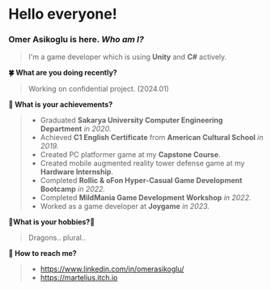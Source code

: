 # Hello everyone!
### Omer Asikoglu is here. ***Who am I?***
>I'm a game developer which is using **Unity** and **C#** actively.

**:four_leaf_clover: What are you doing recently?**
> Working on confidential project. (2024.01)

**:rainbow: What is your achievements?**
>- Graduated **Sakarya University Computer Engineering Department** _in 2020._
>- Achieved **C1 English Certificate** from **American Cultural School** _in 2019._
>- Created PC platformer game at my **Capstone Course**.
>- Created mobile augmented reality tower defense game at my **Hardware Internship**.
>- Completed **Rollic & oFon Hyper-Casual Game Development Bootcamp** _in 2022._
>- Completed **MildMania Game Development Workshop** _in 2022._
>- Worked as a game developer at **Joygame** _in 2023._

**:dragon_face:What is your hobbies?:dragon_face:**
> Dragons.. plural..

**:tropical_fish: How to reach me?**
>- https://www.linkedin.com/in/omerasikoglu/
>- https://martelius.itch.io

``` diff
 
```
